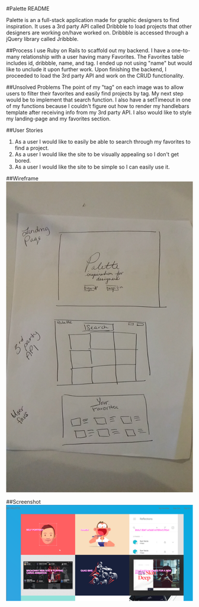 #Palette README

Palette is an a full-stack application made for graphic designers to find inspiration. It uses a 3rd party API called Dribbble to load projects that other designers are working on/have worked on. Dribbble is accessed through a jQuery library called Jribbble.


##Process
I use Ruby on Rails to scaffold out my backend. I have a one-to-many relationship with a user having many Favorites. The Favorites table includes id, dribbble, name, and tag. I ended up not using "name" but would like to unclude it upon further work. Upon finishing the backend, I proceeded to load the 3rd party API and work on the CRUD functionality.

##Unsolved Problems
The point of my "tag" on each image was to allow users to filter their favorites and easily find projects by tag. My next step would be to implement that search function. I also have a setTimeout in one of my functions because I couldn't figure out how to render my handlebars template after receiving info from my 3rd party API. I also would like to style my landing-page and my favorites section.

##User Stories
1. As a user I would like to easily be able to search through my favorites to find a project.
2. As a user I would like the site to be visually appealing so I don't get bored.
3. As a user I would like the site to be simple so I can easily use it.

##Wireframe
![](./assets/imgs/Wireframe.png)

##Screenshot
![](./assets/imgs/ScreenShot.png)
